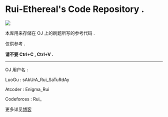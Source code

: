 # Rui-Ethereal's Code Repository .

![](https://badges.toozhao.com/badges/01GEBYBX31P0D7185PKSN5GRDV/blue.svg)

本库用来存储在 OJ 上的刷题所写的参考代码 .

仅供参考 .

**请不要 Ctrl+C , Ctrl+V .**

----

OJ 用户名 :

LuoGu : sAkUrA_Rui_SaTuRdAy

Atcoder : Enigma_Rui

Codeforces : Rui_

更多详见[博客](https://rui-ethereal.github.io/)
